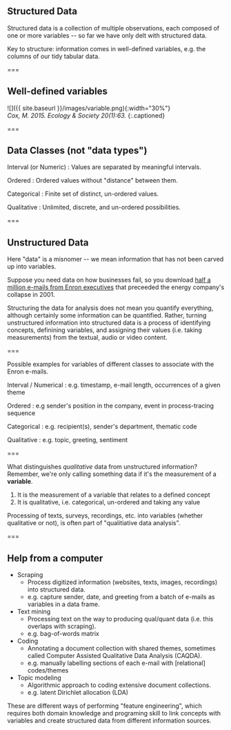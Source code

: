 ---
---

## Structured Data

Structured data is a collection of multiple observations, each composed of one or more variables -- so far we have only delt with structured data.

Key to structure: information comes in well-defined variables, e.g. the columns of our tidy tabular data.

===

## Well-defined variables

![]({{ site.baseurl }}/images/variable.png){:width="30%"}  
*Cox, M. 2015. Ecology & Society 20(1):63.*
{:.captioned}

===

## Data Classes (not "data types")

Interval (or Numeric)
: Values are separated by meaningful intervals.

Ordered
: Ordered values without "distance" between them.

Categorical
: Finite set of distinct, un-ordered values.

Qualitative
: Unlimited, discrete, and un-ordered possibilities.

===

## Unstructured Data

Here "data" is a misnomer -- we mean information that has not been carved up into variables.

Suppose you need data on how businesses fail, so you download [half a million e-mails from Enron executives](https://www.cs.cmu.edu/~./enron/) that preceeded the energy company's collapse in 2001.

Structuring the data for analysis does not mean you quantify everything, although certainly some information can be quantified.
Rather, turning unstructured information into structured data is a process of identifying concepts, definining variables, and assigning their values (i.e. taking measurements) from the textual, audio or video content.

===

Possible examples for variables of different classes to associate with the Enron e-mails.

Interval / Numerical
: e.g. timestamp, e-mail length, occurrences of a given theme

Ordered
: e.g sender's position in the company, event in process-tracing sequence

Categorical
: e.g. recipient(s), sender's department, thematic code

Qualitative
: e.g. topic, greeting, sentiment

===

What distinguishes *qualitative* data from unstructured information? Remember, we're only calling something data if it's the measurement of a **variable**.

1. It is the measurement of a variable that relates to a defined concept
1. It is qualitative, i.e. categorical, un-ordered and taking any value

Processing of texts, surveys, recordings, etc. into variables (whether qualitative or not), is often part of "qualitiative data analysis".

===

## Help from a computer

- Scraping
  - Process digitized information (websites, texts, images, recordings) into structured data.
  - e.g. capture sender, date, and greeting from a batch of e-mails as variables in a data frame.
- Text mining
  - Processing text on the way to producing qual/quant data (i.e. this overlaps with scraping).
  - e.g. bag-of-words matrix
- Coding
  - Annotating a document collection with shared themes, sometimes called Computer Assisted Qualitative Data Analysis (CAQDA).
  - e.g. manually labelling sections of each e-mail with [relational] codes/themes 
- Topic modeling
  - Algorithmic approach to coding extensive document collections.
  - e.g. latent Dirichlet allocation (LDA)

These are different ways of performing "feature engineering", which requires both domain knowledge and programing skill to link concepts with variables and create structured data from different information sources.
